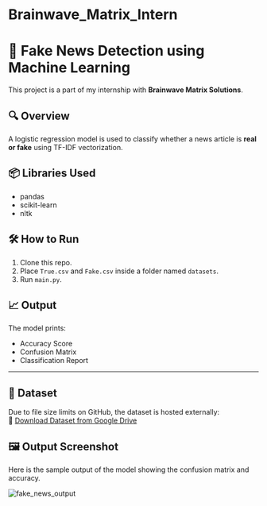 # Brainwave_Matrix_Intern


# 📰 Fake News Detection using Machine Learning

This project is a part of my internship with **Brainwave Matrix Solutions**.

## 🔍 Overview

A logistic regression model is used to classify whether a news article is **real or fake** using TF-IDF vectorization.

## 📦 Libraries Used

- pandas
- scikit-learn
- nltk

## 🛠 How to Run

1. Clone this repo.
2. Place `True.csv` and `Fake.csv` inside a folder named `datasets`.
3. Run `main.py`.

## 📈 Output

The model prints:
- Accuracy Score
- Confusion Matrix
- Classification Report

---
## 📂 Dataset

Due to file size limits on GitHub, the dataset is hosted externally:  
🔗 [Download Dataset from Google Drive](https://drive.google.com/drive/folders/1XK-Db5cRD3GbH4iYxVZLp8Z0x61R3vXt?usp=sharing)


## 🖼 Output Screenshot

Here is the sample output of the model showing the confusion matrix and accuracy.

![fake_news_output](https://github.com/user-attachments/assets/5bdce2c9-1c2b-475a-9f03-90a089d07f32)

